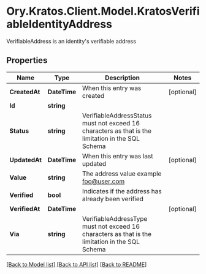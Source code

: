# Ory.Kratos.Client.Model.KratosVerifiableIdentityAddress
VerifiableAddress is an identity's verifiable address

## Properties

Name | Type | Description | Notes
------------ | ------------- | ------------- | -------------
**CreatedAt** | **DateTime** | When this entry was created | [optional] 
**Id** | **string** |  | 
**Status** | **string** | VerifiableAddressStatus must not exceed 16 characters as that is the limitation in the SQL Schema | 
**UpdatedAt** | **DateTime** | When this entry was last updated | [optional] 
**Value** | **string** | The address value  example foo@user.com | 
**Verified** | **bool** | Indicates if the address has already been verified | 
**VerifiedAt** | **DateTime** |  | [optional] 
**Via** | **string** | VerifiableAddressType must not exceed 16 characters as that is the limitation in the SQL Schema | 

[[Back to Model list]](../README.md#documentation-for-models) [[Back to API list]](../README.md#documentation-for-api-endpoints) [[Back to README]](../README.md)

